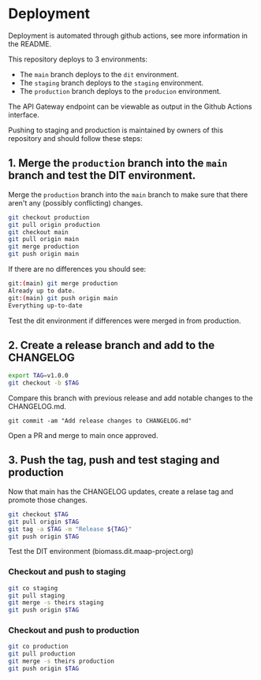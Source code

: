 # Deployment

Deployment is automated through github actions, see more information in the README.

This repository deploys to 3 environments:

* The `main` branch deploys to the `dit` environment.
* The `staging` branch deploys to the `staging` environment.
* The `production` branch deploys to the `producion` environment.

The API Gateway endpoint can be viewable as output in the Github Actions interface.

Pushing to staging and production is maintained by owners of this repository and should follow these steps:

## 1. Merge the `production` branch into the `main` branch and test the DIT environment.

Merge the `production` branch into the `main` branch to make sure that there aren't any (possibly conflicting) changes.

```bash
git checkout production
git pull origin production
git checkout main
git pull origin main
git merge production
git push origin main
```

If there are no differences you should see:

```bash
git:(main) git merge production
Already up to date.
git:(main) git push origin main
Everything up-to-date
```

Test the dit environment if differences were merged in from production.

## 2. Create a release branch and add to the CHANGELOG

```bash
export TAG=v1.0.0
git checkout -b $TAG
```

Compare this branch with previous release and add notable changes to the CHANGELOG.md.

```
git commit -am "Add release changes to CHANGELOG.md"
```

Open a PR and merge to main once approved.

## 3. Push the tag, push and test staging and production

Now that main has the CHANGELOG updates, create a relase tag and promote those changes.

```bash
git checkout $TAG
git pull origin $TAG
git tag -a $TAG -m "Release ${TAG}"
git push origin $TAG
```

Test the DIT environment (biomass.dit.maap-project.org)

### Checkout and push to staging

```bash
git co staging
git pull staging
git merge -s theirs staging
git push origin $TAG
```

### Checkout and push to production

```bash
git co production
git pull production
git merge -s theirs production
git push origin $TAG
```